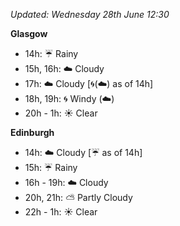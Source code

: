 *Updated: Wednesday 28th June 12:30*

**Glasgow**

* 14h: :umbrella: Rainy
* 15h, 16h: :cloud: Cloudy
* 17h: :cloud: Cloudy [:cyclone:(:cloud:) as of 14h]
* 18h, 19h: :cyclone: Windy (:cloud:)
* 20h - 1h: :sunny: Clear

**Edinburgh**

* 14h: :cloud: Cloudy [:umbrella: as of 14h]
* 15h: :umbrella: Rainy
* 16h - 19h: :cloud: Cloudy
* 20h, 21h: :partly_sunny: Partly Cloudy
* 22h - 1h: :sunny: Clear

